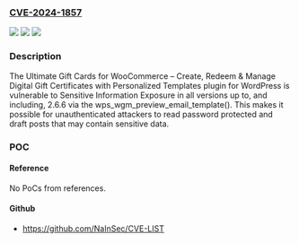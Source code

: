 ### [CVE-2024-1857](https://cve.mitre.org/cgi-bin/cvename.cgi?name=CVE-2024-1857)
![](https://img.shields.io/static/v1?label=Product&message=Ultimate%20Gift%20Cards%20for%20WooCommerce%20%E2%80%93%20Create%2C%20Redeem%20%26%20Manage%20Digital%20Gift%20Certificates%20with%20Personalized%20Templates&color=blue)
![](https://img.shields.io/static/v1?label=Version&message=*%3C%3D%202.6.6%20&color=brighgreen)
![](https://img.shields.io/static/v1?label=Vulnerability&message=CWE-862%20Missing%20Authorization&color=brighgreen)

### Description

The Ultimate Gift Cards for WooCommerce – Create, Redeem & Manage Digital Gift Certificates with Personalized Templates plugin for WordPress is vulnerable to Sensitive Information Exposure in all versions up to, and including, 2.6.6 via the wps_wgm_preview_email_template(). This makes it possible for unauthenticated attackers to read password protected and draft posts that may contain sensitive data.

### POC

#### Reference
No PoCs from references.

#### Github
- https://github.com/NaInSec/CVE-LIST

